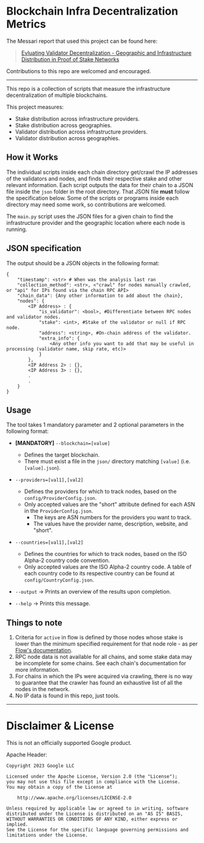 # Blockchain Infra Decentralization Metrics
The Messari report that used this project can be found here:
> [Evluating Validator Decentralization - Geographic and Infrastructure Distribution in Proof of Stake Networks](https://messari.io/report/evaluating-validator-decentralization-geographic-and-infrastructure-distribution-in-proof-of-stake-networks)

Contributions to this repo are welcomed and encouraged.

---

This repo is a collection of scripts that measure the infrastructure decentralization of multiple blockchains.

This project measures:
- Stake distribution across infrastructure providers.
- Stake distribution across geographies.
- Validator distribution across infrastructure providers.
- Validator distribution across geographies.

## How it Works
The individual scripts inside each chain directory get/crawl the IP addresses of the validators and nodes, and finds their respective stake and other relevant information. Each script outputs the data for their chain to a JSON file inside the `json` folder in the root directory. That JSON file **must** follow the specification below. Some of the scripts or programs inside each directory may need some work, so contributions are welcomed.

The `main.py` script uses the JSON files for a given chain to find the infrastructure provider and the geographic location where each node is running.

## JSON specification
The output should be a JSON objects in the following format:
```
{
    "timestamp": <str> # When was the analysis last ran
    "collection_method": <str>, <"crawl" for nodes manually crawled, or "api" for IPs found via the chain RPC API>
    "chain_data": {Any other information to add about the chain},
    "nodes": {
        <IP Address> : {
            "is_validator": <bool>, #Differentiate between RPC nodes and validator nodes.
            "stake": <int>, #Stake of the validator or null if RPC node.
            "address": <string>, #On-chain address of the validator.
            "extra_info": {
                <Any other info you want to add that may be useful in processing (validator name, skip rate, etc)>
            }
        },
        <IP Address 2> : {},
        <IP Address 3> : {},
        .
        .
    }
}
```

## Usage
The tool takes 1 mandatory parameter and 2 optional parameters in the following format:

- **[MANDATORY]** `--blockchain=[value]`
    - Defines the target blockchain.
    - There must exist a file in the `json/` directory matching `[value]` (i.e. `[value].json`).

- `--providers=[val1],[val2]`
    - Defines the providers for which to track nodes, based on the `config/ProviderConfig.json`.
    - Only accepted values are the "short" attribute defined for each ASN in the `ProviderConfig.json`.
        - The keys are ASN numbers for the providers you want to track.
        - The values have the provider name, description, website, and "short".

- `--countries=[val1],[val2]`
    - Defines the countries for which to track nodes, based on the ISO Alpha-2 country code convention.
    - Only accepted values are the ISO Alpha-2 country code. A table of each country code to its respective country can be found at `config/CountryConfig.json`.

- `--output` -> Prints an overview of the results upon completion.

- `--help` -> Prints this message.

## Things to note
1. Criteria for `active` in flow is defined by those nodes whose stake is lower than the minimum specified requirement for that node role - as per [Flow's documentation](https://developers.flow.com/nodes/node-operation/node-roles).
2. RPC node data is not available for all chains, and some stake data may be incomplete for some chains. See each chain's documentation for more information.
3. For chains in which the IPs were acquired via crawling, there is no way to guarantee that the crawler has found an exhaustive list of all the nodes in the network.
4. No IP data is found in this repo, just tools.

---
# Disclaimer & License
This is not an officially supported Google product.

Apache Header:
```
Copyright 2023 Google LLC

Licensed under the Apache License, Version 2.0 (the "License");
you may not use this file except in compliance with the License.
You may obtain a copy of the License at

    http://www.apache.org/licenses/LICENSE-2.0

Unless required by applicable law or agreed to in writing, software
distributed under the License is distributed on an "AS IS" BASIS,
WITHOUT WARRANTIES OR CONDITIONS OF ANY KIND, either express or implied.
See the License for the specific language governing permissions and
limitations under the License.
```